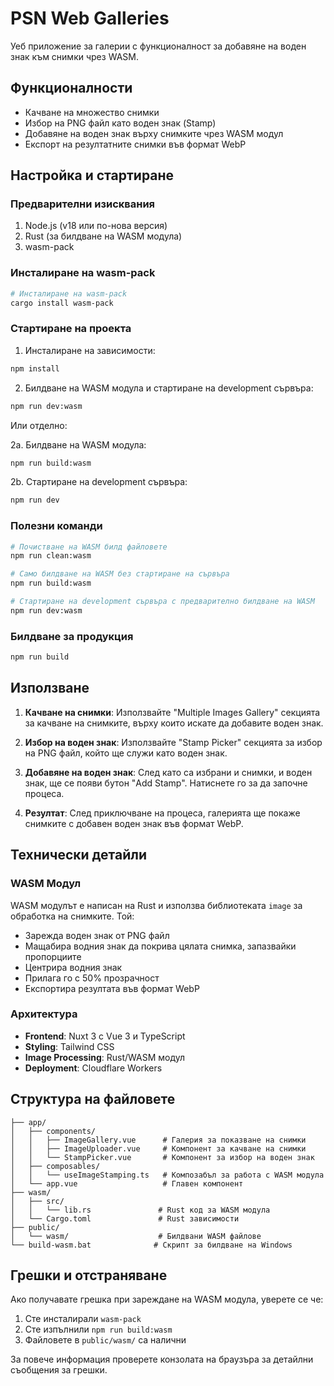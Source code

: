 # PSN Web Galleries

Уеб приложение за галерии с функционалност за добавяне на воден знак към снимки чрез WASM.

## Функционалности

- Качване на множество снимки
- Избор на PNG файл като воден знак (Stamp)
- Добавяне на воден знак върху снимките чрез WASM модул
- Експорт на резултатните снимки във формат WebP

## Настройка и стартиране

### Предварителни изисквания

1. Node.js (v18 или по-нова версия)
2. Rust (за билдване на WASM модула)
3. wasm-pack

### Инсталиране на wasm-pack

```bash
# Инсталиране на wasm-pack
cargo install wasm-pack
```

### Стартиране на проекта

1. Инсталиране на зависимости:
```bash
npm install
```

2. Билдване на WASM модула и стартиране на development сървъра:
```bash
npm run dev:wasm
```

Или отделно:

2a. Билдване на WASM модула:
```bash
npm run build:wasm
```

2b. Стартиране на development сървъра:
```bash
npm run dev
```

### Полезни команди

```bash
# Почистване на WASM билд файловете
npm run clean:wasm

# Само билдване на WASM без стартиране на сървъра
npm run build:wasm

# Стартиране на development сървъра с предварително билдване на WASM
npm run dev:wasm
```

### Билдване за продукция

```bash
npm run build
```

## Използване

1. **Качване на снимки**: Използвайте "Multiple Images Gallery" секцията за качване на снимките, върху които искате да добавите воден знак.

2. **Избор на воден знак**: Използвайте "Stamp Picker" секцията за избор на PNG файл, който ще служи като воден знак.

3. **Добавяне на воден знак**: След като са избрани и снимки, и воден знак, ще се появи бутон "Add Stamp". Натиснете го за да започне процеса.

4. **Резултат**: След приключване на процеса, галерията ще покаже снимките с добавен воден знак във формат WebP.

## Технически детайли

### WASM Модул

WASM модулът е написан на Rust и използва библиотеката `image` за обработка на снимките. Той:

- Зарежда воден знак от PNG файл
- Мащабира водния знак да покрива цялата снимка, запазвайки пропорциите
- Центрира водния знак
- Прилага го с 50% прозрачност
- Експортира резултата във формат WebP

### Архитектура

- **Frontend**: Nuxt 3 с Vue 3 и TypeScript
- **Styling**: Tailwind CSS
- **Image Processing**: Rust/WASM модул
- **Deployment**: Cloudflare Workers

## Структура на файловете

```
├── app/
│   ├── components/
│   │   ├── ImageGallery.vue      # Галерия за показване на снимки
│   │   ├── ImageUploader.vue     # Компонент за качване на снимки
│   │   └── StampPicker.vue       # Компонент за избор на воден знак
│   ├── composables/
│   │   └── useImageStamping.ts   # Композабъл за работа с WASM модула
│   └── app.vue                   # Главен компонент
├── wasm/
│   ├── src/
│   │   └── lib.rs               # Rust код за WASM модула
│   └── Cargo.toml               # Rust зависимости
├── public/
│   └── wasm/                    # Билдвани WASM файлове
└── build-wasm.bat              # Скрипт за билдване на Windows
```

## Грешки и отстраняване

Ако получавате грешка при зареждане на WASM модула, уверете се че:

1. Сте инсталирали `wasm-pack`
2. Сте изпълнили `npm run build:wasm`
3. Файловете в `public/wasm/` са налични

За повече информация проверете конзолата на браузъра за детайлни съобщения за грешки.

